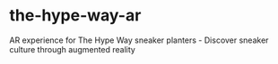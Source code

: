# the-hype-way-ar
AR experience for The Hype Way sneaker planters - Discover sneaker culture through augmented reality
